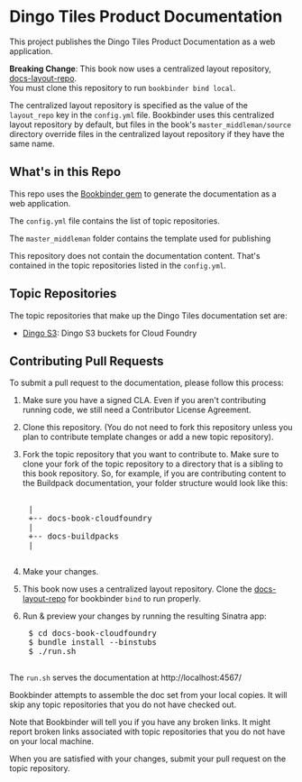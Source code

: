 # Dingo Tiles Product Documentation

This project publishes the Dingo Tiles Product Documentation as a web application.

**Breaking Change**: This book now uses a centralized layout repository, [docs-layout-repo](https://github.com/pivotal-cf/docs-layout-repo).  
You must clone this repository to run `bookbinder bind local`.

The centralized layout repository is specified as the value of the `layout_repo` key in the `config.yml` file.
Bookbinder uses this centralized layout repository by default, but files in the book's `master_middleman/source` directory override files in the centralized layout repository if they have the same name.

## What's in this Repo

This repo uses the [Bookbinder gem](http://github.com/pivotal-cf/docs-bookbinder) to generate the documentation as a web application.

The `config.yml` file contains the list of topic repositories.

The `master_middleman` folder contains the template used for publishing

This repository does not contain the documentation content. That's contained in the topic repositories listed in the `config.yml`.

## Topic Repositories

The topic repositories that make up the Dingo Tiles documentation set are:

* [Dingo S3](http://github.com/dingodb/docs-dingo-s3): Dingo S3 buckets for Cloud Foundry

## Contributing Pull Requests

To submit a pull request to the documentation, please follow this process:

1. Make sure you have a signed CLA. Even if you aren't contributing running code, we still need a Contributor License Agreement.

2. Clone this repository. (You do not need to fork this repository unless you plan to contribute template changes or add a new topic repository).

3. Fork the topic repository that you want to contribute to. Make sure to clone your fork of the topic repository to a directory that is a sibling to this book repository. So, for example, if you are contributing content to the Buildpack documentation, your folder structure would look like this:

  <pre>

    |
    +-- docs-book-cloudfoundry
    |
    +-- docs-buildpacks
    |
  </pre>

4. Make your changes.

5. This book now uses a centralized layout repository. Clone the [docs-layout-repo](https://github.com/pivotal-cf/docs-layout-repo) for bookbinder `bind` to run properly.

6. Run & preview your changes by running the resulting Sinatra app:

  <pre>
    $ cd docs-book-cloudfoundry
    $ bundle install --binstubs
    $ ./run.sh
  </pre>

The `run.sh` serves the documentation at http://localhost:4567/

Bookbinder attempts to assemble the doc set from your local copies.
It will skip any topic repositories that you do not have checked out.

Note that Bookbinder will tell you if you have any broken links.
It might report broken links associated with topic repositories that you
do not have on your local machine.

When you are satisfied with your changes, submit your pull request on
the topic repository.

